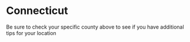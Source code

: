 # Connecticut
Be sure to check your specific county above to see if you have additional tips for your location